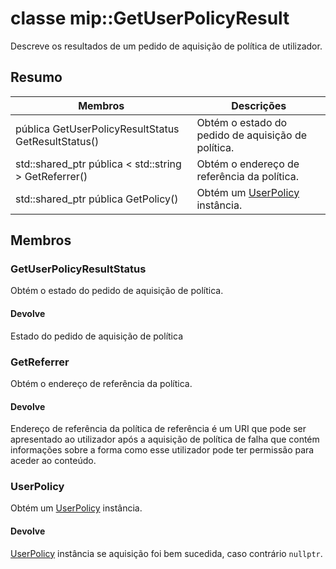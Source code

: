 # <a name="class-mipgetuserpolicyresult"></a>classe mip::GetUserPolicyResult 
Descreve os resultados de um pedido de aquisição de política de utilizador.
  
## <a name="summary"></a>Resumo
 Membros                        | Descrições                                
--------------------------------|---------------------------------------------
pública GetUserPolicyResultStatus GetResultStatus()  |  Obtém o estado do pedido de aquisição de política.
std::shared_ptr pública < std::string > GetReferrer()  |  Obtém o endereço de referência da política.
std::shared_ptr pública<UserPolicy> GetPolicy()  |  Obtém um [UserPolicy](#classmip_1_1_user_policy) instância.
  
## <a name="members"></a>Membros
  
### <a name="getuserpolicyresultstatus"></a>GetUserPolicyResultStatus
Obtém o estado do pedido de aquisição de política.
  
#### <a name="returns"></a>Devolve
Estado do pedido de aquisição de política
  
### <a name="getreferrer"></a>GetReferrer
Obtém o endereço de referência da política.
  
#### <a name="returns"></a>Devolve
Endereço de referência da política de referência é um URI que pode ser apresentado ao utilizador após a aquisição de política de falha que contém informações sobre a forma como esse utilizador pode ter permissão para aceder ao conteúdo.
  
### <a name="userpolicy"></a>UserPolicy
Obtém um [UserPolicy](#classmip_1_1_user_policy) instância.
  
#### <a name="returns"></a>Devolve
[UserPolicy](#classmip_1_1_user_policy) instância se aquisição foi bem sucedida, caso contrário `nullptr`.